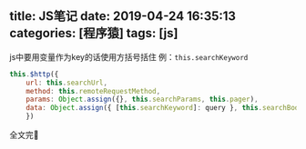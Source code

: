 title: JS笔记
date: 2019-04-24 16:35:13
categories: [程序猿]
tags: [js]
---
js中要用变量作为key的话使用方括号括住
例：`this.searchKeyword`
```javascript
this.$http({
    url: this.searchUrl,
    method: this.remoteRequestMethod,
    params: Object.assign({}, this.searchParams, this.pager),
    data: Object.assign({ [this.searchKeyword]: query }, this.searchBody, this.pager)
    })
```
<!--more-->
全文完🙈